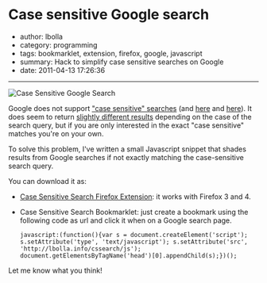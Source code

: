 # Case sensitive Google search

- author: lbolla
- category: programming
- tags: bookmarklet, extension, firefox, google, javascript
- summary: Hack to simplify case sensitive searches on Google
- date: 2011-04-13 17:26:36

----------------

![Case Sensitive Google Search][1]

Google does not support ["case sensitive" searches][2] (and [here][3] and
[here][4]). It does seem to return [slightly different results][5] depending on
the case of the search query, but if you are only interested in the exact "case
sensitive" matches you're on your own.

To solve this problem, I've written a small Javascript snippet that shades
results from Google searches if not exactly matching the case-sensitive search
query.

You can download it as: 

  * [Case Sensitive Search Firefox Extension][6]: it works with Firefox 3 and 4.
  * Case Sensitive Search Bookmarklet: just create a bookmark using the
    following code as url and click it when on a Google search page.

        javascript:(function(){var s = document.createElement('script'); s.setAttribute('type', 'text/javascript'); s.setAttribute('src', 'http://lbolla.info/cssearch/js'); document.getElementsByTagName('head')[0].appendChild(s);})();

Let me know what you think!

   [1]: http://lbolla.info/blog/wp-content/uploads/2011/04/Screen-shot-2011-04-13-at-15.27.29-300x252.png (Case Sensitive Google Search)
   [2]: http://www.google.com/support/websearch/bin/answer.py?hl=en&answer=134479
   [3]: http://www.google.com/support/forum/p/Web+Search/thread?tid=282a99b488daa33f&hl=en
   [4]: http://www.google.com/support/forum/p/Web%20Search/thread?tid=654360f674f696e7&hl=en
   [5]: http://www.labnol.org/internet/search/case-sensitive-google-search/6279/
   [6]: https://github.com/lbolla/junk/raw/master/cssearch/bin/cssearch.xpi
